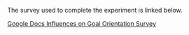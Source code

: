 The survey used to complete the experiment is linked below.

[Google Docs Influences on Goal Orientation Survey](https://docs.google.com/forms/d/13up91gdLWo-2HG7FHqiRYCz_CzbS0Rxida7eLTKutD0/viewform)
